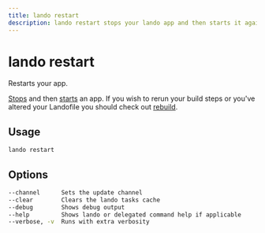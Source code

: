 ```yaml
---
title: lando restart
description: lando restart stops your lando app and then starts it again, preserving container state.
---
```


# lando restart

Restarts your app.

[Stops](./stop.md) and then [starts](./start.md) an app. If you wish to rerun your build steps or you've altered your Landofile you should check out [rebuild](./rebuild.md).

## Usage

```sh
lando restart
```

## Options

```sh
--channel      Sets the update channel                                                              [array] [choices: "edge", "none", "stable"]
--clear        Clears the lando tasks cache                                                                                           [boolean]
--debug        Shows debug output                                                                                                     [boolean]
--help         Shows lando or delegated command help if applicable                                                                    [boolean]
--verbose, -v  Runs with extra verbosity                                                                                                [count]
```
